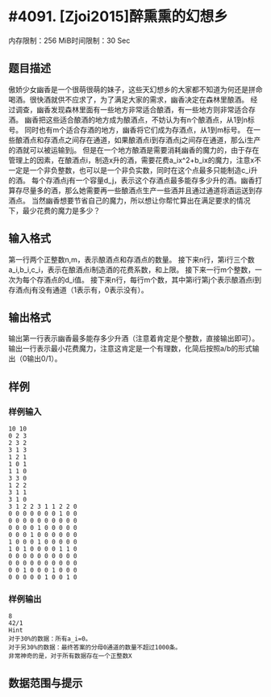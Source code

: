 # #4091. [Zjoi2015]醉熏熏的幻想乡

内存限制：256 MiB时间限制：30 Sec

## 题目描述

傲娇少女幽香是一个很萌很萌的妹子，这些天幻想乡的大家都不知道为何还是拼命喝酒。很快酒就供不应求了，为了满足大家的需求，幽香决定在森林里酿酒。
经过调查，幽香发现森林里面有一些地方非常适合酿酒，有一些地方则非常适合存酒。
幽香把这些适合酿酒的地方成为酿酒点，不妨认为有n个酿酒点，从1到n标号。
同时也有m个适合存酒的地方，幽香将它们成为存酒点，从1到m标号。
在一些酿酒点和存酒点之间存在通道，如果酿酒点i到存酒点j之间存在通道，那么i生产的酒就可以被运输到j。
但是在一个地方酿酒是需要消耗幽香的魔力的，由于存在管理上的因素，在酿酒点i，制造x升的酒，需要花费a_ix^2+b_ix的魔力，注意x不一定是一个非负整数，也可以是一个非负实数，同时在这个点最多只能制造c_i升的酒。
每个存酒点j有一个容量d_j，表示这个存酒点最多能存多少升的酒。幽香打算存尽量多的酒，那么她需要再一些酿酒点生产一些酒并且通过通道将酒运送到存酒点。
当然幽香想要节省自己的魔力，所以想让你帮忙算出在满足要求的情况下，最少花费的魔力是多少？

## 输入格式

第一行两个正整数n,m，表示酿酒点和存酒点的数量。
接下来n行，第i行三个数a_i,b_i,c_i，表示在酿酒点i制造酒的花费系数，和上限。
接下来一行m个整数，一次为每个存酒点的d_i值。
接下来n行，每行m个数，其中第i行第j个表示酿酒点i到存酒点j有没有通道（1表示有，0表示没有）。

## 输出格式

输出第一行表示幽香最多能存多少升酒（注意着肯定是个整数，直接输出即可）。
输出一行表示最小花费魔力，注意这肯定是一个有理数，化简后按照a/b的形式输出（0输出0/1）。

## 样例

### 样例输入

    
    10 10
    0 2 3
    2 3 2
    3 1 3
    1 2 1
    1 0 1
    1 1 0
    3 3 0
    1 2 2
    3 1 1
    3 1 0
    3 1 2 2 3 1 1 2 2 0
    0 0 0 0 0 0 0 1 0 0
    0 0 0 0 0 0 0 0 0 0
    0 0 0 0 1 0 0 0 0 0
    0 0 0 1 0 0 0 0 0 0
    1 0 0 0 1 0 0 0 0 0
    1 0 1 0 0 0 0 1 1 0
    0 0 0 0 0 0 0 0 0 0
    0 0 0 0 0 0 0 0 0 0
    0 0 1 0 0 0 1 0 0 0
    0 0 0 0 0 1 0 0 1 0
    

### 样例输出

    
    8
    42/1
    Hint
    对于30%的数据：所有a_i=0。
    对于另30%的数据：最终答案的分母0通道的数量不超过1000条。
    非常神奇的是，对于所有数据存在一个正整数X
    

## 数据范围与提示
